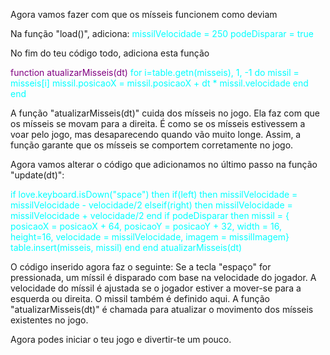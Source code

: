 
Agora vamos fazer com que os mísseis funcionem como deviam

Na função "load()", adiciona:
<span style="color:cyan">missilVelocidade = 250
   podeDisparar = true</span>

No fim do teu código todo, adiciona esta função

<span style="color:purple">  function atualizarMisseis(dt)
<span style="color:cyan">for i=table.getn(misseis), 1, -1 do
            missil = misseis[i]
            missil.posicaoX = missil.posicaoX + dt * missil.velocidade
        end
   end </span>

A função "atualizarMisseis(dt)" cuida dos mísseis no jogo. Ela faz com que os mísseis se movam para a direita. É como se os mísseis estivessem a voar pelo jogo, mas desaparecendo quando vão muito longe. Assim, a função garante que os mísseis se comportem corretamente no jogo.

Agora vamos alterar o código que adicionamos no último passo na função "update(dt)":

<span style="color:cyan">if love.keyboard.isDown("space") then
        if(left) then
            missilVelocidade = missilVelocidade - velocidade/2
        elseif(right) then
            missilVelocidade = missilVelocidade + velocidade/2
        end
        if podeDisparar then
            missil = {
                posicaoX = posicaoX + 64, 
                posicaoY = posicaoY + 32, 
                width = 16, height=16, 
                velocidade = missilVelocidade, 
                imagem = missilImagem}
            table.insert(misseis, missil)
        end
    end
    atualizarMisseis(dt)

O código inserido agora faz o seguinte:
Se a tecla "espaço" for pressionada, um míssil é disparado com base na velocidade do jogador. A velocidade do míssil é ajustada se o jogador estiver a mover-se para a esquerda ou direita. O missil também é definido aqui.
A função "atualizarMisseis(dt)" é chamada para atualizar o movimento dos mísseis existentes no jogo.

Agora podes iniciar o teu jogo e divertir-te um pouco.
